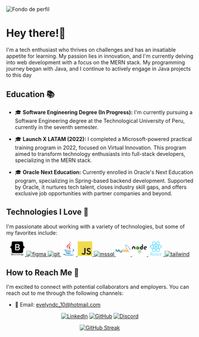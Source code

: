 ![Fondo de perfil](https://media.licdn.com/dms/image/D4E16AQGvi7oQOn2MtA/profile-displaybackgroundimage-shrink_350_1400/0/1677688935453?e=1708560000&v=beta&t=EVzauGAfvs04AJgdQ5d3INFCyCOjkGyICrxqkz0colY)

# Hey there!👋
I'm a tech enthusiast who thrives on challenges and has an insatiable appetite for learning. My passion lies in innovation, and I'm currently delving into web development with a focus on the MERN stack. My programming journey began with Java, and I continue to actively engage in Java projects to this day

## Education 📚

- 🎓 **Software Engineering Degree (In Progress):** I'm currently pursuing a Software Engineering degree at the Technological University of Peru, currently in the seventh semester.

- 🎓 **Launch X LATAM (2022):** I completed a Microsoft-powered practical training program in 2022, focused on Virtual Innovation. This program aimed to transform technology enthusiasts into full-stack developers, specializing in the MERN stack.

- 🎓 **Oracle Next Education:** Currently enrolled in Oracle's Next Education program, specializing in Spring-based backend development. Supported by Oracle, it nurtures tech talent, closes industry skill gaps, and offers exclusive job opportunities with partner companies and beyond.


## Technologies I Love 🚀

I'm passionate about working with a variety of technologies, but some of my favorites include:

<div align="center">
<a href="https://getbootstrap.com" target="_blank" rel="noreferrer"> <img src="https://raw.githubusercontent.com/devicons/devicon/master/icons/bootstrap/bootstrap-plain-wordmark.svg" alt="bootstrap" width="40" height="40"/> </a> <a href="https://www.figma.com/" target="_blank" rel="noreferrer"> <img src="https://www.vectorlogo.zone/logos/figma/figma-icon.svg" alt="figma" width="40" height="40"/> </a> <a href="https://git-scm.com/" target="_blank" rel="noreferrer"> <img src="https://www.vectorlogo.zone/logos/git-scm/git-scm-icon.svg" alt="git" width="40" height="40"/> </a> <a href="https://www.java.com" target="_blank" rel="noreferrer"> <img src="https://raw.githubusercontent.com/devicons/devicon/master/icons/java/java-original.svg" alt="java" width="40" height="40"/> </a> <a href="https://developer.mozilla.org/en-US/docs/Web/JavaScript" target="_blank" rel="noreferrer"> <img src="https://raw.githubusercontent.com/devicons/devicon/master/icons/javascript/javascript-original.svg" alt="javascript" width="40" height="40"/> </a> <a href="https://www.microsoft.com/en-us/sql-server" target="_blank" rel="noreferrer"> <img src="https://www.svgrepo.com/show/303229/microsoft-sql-server-logo.svg" alt="mssql" width="40" height="40"/> </a> <a href="https://www.mysql.com/" target="_blank" rel="noreferrer"> <img src="https://raw.githubusercontent.com/devicons/devicon/master/icons/mysql/mysql-original-wordmark.svg" alt="mysql" width="40" height="40"/> </a> <a href="https://nodejs.org" target="_blank" rel="noreferrer"> <img src="https://raw.githubusercontent.com/devicons/devicon/master/icons/nodejs/nodejs-original-wordmark.svg" alt="nodejs" width="40" height="40"/> </a> <a href="https://reactjs.org/" target="_blank" rel="noreferrer"> <img src="https://raw.githubusercontent.com/devicons/devicon/master/icons/react/react-original-wordmark.svg" alt="react" width="40" height="40"/> </a> <a href="https://tailwindcss.com/" target="_blank" rel="noreferrer"> <img src="https://www.vectorlogo.zone/logos/tailwindcss/tailwindcss-icon.svg" alt="tailwind" width="40" height="40"/> </a></div>


## How to Reach Me 💼

I'm excited to connect with potential collaborators and employers. You can reach out to me through the following channels:

- 📧 Email: [evelyndc_10@hotmail.com](evelyndc_10@hotmail.com)
<div align="center">

[![LinkedIn](	https://img.shields.io/badge/Evelyn_De_la_cruz_Vargas-0077B5?style=for-the-badge&logo=linkedin&logoColor=white)](https://www.linkedin.com/in/evelyn-de-la-cruz-vargas/)
[![GitHub](https://img.shields.io/badge/evelynKdc-100000?style=for-the-badge&logo=github&logoColor=white)](https://github.com/evelynKdc)
[![Discord](https://img.shields.io/badge/evelyndc-5865F2?style=for-the-badge&logo=discord&logoColor=white)](https://discordapp.com/users/evelyndc)
</div>
<div align="center">
  
[![GitHub Streak](https://streak-stats.demolab.com?user=evelynKdc&theme=discord-old-blurple)](https://git.io/streak-stats)

</div>
